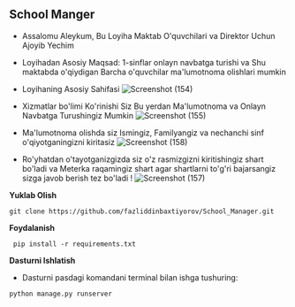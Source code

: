 ## School Manger

* Assalomu Aleykum, Bu Loyiha Maktab O'quvchilari va Direktor Uchun Ajoyib Yechim
* Loyihadan Asosiy Maqsad: 1-sinflar onlayn navbatga turishi va Shu maktabda o'qiydigan Barcha o'quvchilar ma'lumotnoma olishlari mumkin
* Loyihaning Asosiy Sahifasi
![Screenshot (154)](https://github.com/fazliddinbaxtiyorov/School_Manager/assets/137509986/9d4ff30f-1418-4f62-9cf4-3a01a5f35932)

* Xizmatlar bo'limi Ko'rinishi Siz Bu yerdan Ma'lumotnoma va Onlayn Navbatga Turushingiz Mumkin
  ![Screenshot (155)](https://github.com/fazliddinbaxtiyorov/School_Manager/assets/137509986/ae4e5419-ca19-4447-8235-be38d3f04b35)

* Ma'lumotnoma olishda siz Ismingiz, Familyangiz va nechanchi sinf o'qiyotganingizni kiritasiz
![Screenshot (158)](https://github.com/fazliddinbaxtiyorov/School_Manager/assets/137509986/a5136ae0-3ea3-427e-b526-5042d3709fdd)

* Ro'yhatdan o'tayotganizgizda siz o'z rasmizgizni kiritishingiz shart bo'ladi va Meterka raqamingiz shart agar shartlarni to'g'ri bajarsangiz sizga javob berish tez bo'ladi !
  ![Screenshot (157)](https://github.com/fazliddinbaxtiyorov/School_Manager/assets/137509986/0a8012f9-84ce-4888-99a3-61b4fa09a3dc)

**Yuklab Olish**
```
git clone https://github.com/fazliddinbaxtiyorov/School_Manager.git
```
**Foydalanish**
```
 pip install -r requirements.txt
```
**Dasturni Ishlatish**
  * Dasturni pasdagi komandani terminal bilan ishga tushuring: 
```
python manage.py runserver
```
